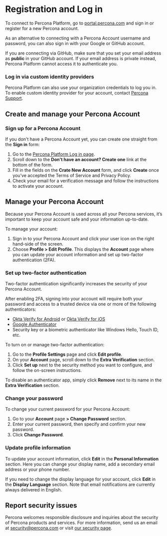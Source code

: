 # Registration and Log in
To connect to Percona Platform, go to [portal.percona.com](https://portal.percona.com/login) and sign in or register for a new Percona account. 

As an alternative to connecting with a Percona Account username and password, you can also sign in with your Google or GitHub account. 

If you are connecting via GitHub, make sure that you set your email address as **public** in your GitHub account. If your email address is private instead, Percona Platform cannot access it to authenticate you.

### Log in via custom identity providers
Percona Platform can also use your organization credentials to log you in. To enable custom identity provider for your account, contact [Percona Support](https://www.percona.com/about-percona/contact).

## Create and manage your Percona Account
### Sign up for a Percona Account
If you don't have a Percona Account yet, you can create one straight from the **Sign in** form:

1. Go to the [Percona Platform Log in page](https://portal.percona.com/).
2. Scroll down to the **Don't have an account? Create one** link at the bottom of the form.
3. Fill in the fields on the **Crate New Account** form, and click  **Create** once you’ve accepted the Terms of Service and Privacy Policy. 
4. Check your email for a verification message and follow the instructions to activate your account. 
## Manage your Percona Account 
Because your Percona Account is used across all your Percona services, it’s important to keep your account safe and your information up-to-date. 

To manage your account:

1. Sign in to your Percona Account and click your user icon on the right hand-side of the screen.
2. Choose **Profile > Edit Profile**. This displays the **Account** page where you can update your account information and set up two-factor authentication (2FA). 

### Set up two-factor authentication
Two-factor authentication significantly increases the security of your Percona Account. 

After enabling 2FA, signing into your account will require both your password and access to a trusted device via one or more of the following authenticators:

* [Okta Verify for Android](https://play.google.com/store/apps/details?id=com.okta.android.auth) or [Okta Verify for iOS](https://play.google.com/store/apps/details?id=com.okta.android.auth) 
* [Google Authenticator](https://play.google.com/store/apps/details?id=com.google.android.apps.authenticator2)
* Security key or a biometric authenticator like Windows Hello, Touch ID, etc.

To turn on or manage two-factor authentication:

1. Go to the **Profile Settings** page and click **Edit profile**.
2. On your **Account** page, scroll down to the **Extra Verification** section. 
3. Click **Set up** next to the security method you want to configure, and follow the on-screen instructions.

To disable an authenticator app, simply click **Remove** next to its name in the **Extra Verification** section.

### Change your password

To change your current password for your Percona Account:

1. Go to your **Account** page **> Change Password** section.
2. Enter your current password, then specify and confirm your new password.
3. Click **Change Password**.

### Update profile information

To update your account information, click **Edit** in the **Personal Information** section. Here you can change your display name, add a secondary email address or your phone number. 

If you need to change the display language for your account, click **Edit** in the **Display Language** section. Note that email notifications are currently always delivered in English. 

## Report security issues
Percona welcomes responsible disclosure and inquiries about the security of Percona products and services. For more information, send us an email at <security@percona.com> or visit [our security page](https://www.percona.com/security).
